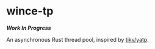 # wince-tp

_**Work In Progress**_

An asynchronous Rust thread pool, inspired by [tikv/yatp](https://github.com/tikv/yatp).
